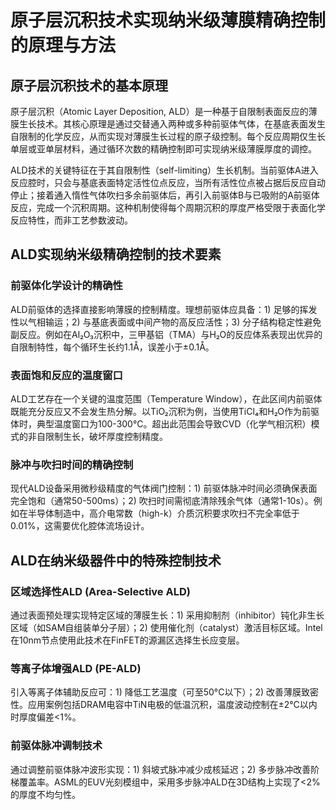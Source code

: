 # 原子层沉积技术实现纳米级薄膜精确控制的原理与方法

## 原子层沉积技术的基本原理

原子层沉积（Atomic Layer Deposition, ALD）是一种基于自限制表面反应的薄膜生长技术。其核心原理是通过交替通入两种或多种前驱体气体，在基底表面发生自限制的化学反应，从而实现对薄膜生长过程的原子级控制。每个反应周期仅生长单层或亚单层材料，通过循环次数的精确控制即可实现纳米级薄膜厚度的调控。

ALD技术的关键特征在于其自限制性（self-limiting）生长机制。当前驱体A进入反应腔时，只会与基底表面特定活性位点反应，当所有活性位点被占据后反应自动停止；接着通入惰性气体吹扫多余前驱体后，再引入前驱体B与已吸附的A前驱体反应，完成一个沉积周期。这种机制使得每个周期沉积的厚度严格受限于表面化学反应特性，而非工艺参数波动。

## ALD实现纳米级精确控制的技术要素

### 前驱体化学设计的精确性

ALD前驱体的选择直接影响薄膜的控制精度。理想前驱体应具备：1) 足够的挥发性以气相输运；2) 与基底表面或中间产物的高反应活性；3) 分子结构稳定性避免副反应。例如在Al₂O₃沉积中，三甲基铝（TMA）与H₂O的反应体系表现出优异的自限制特性，每个循环生长约1.1Å，误差小于±0.1Å。

### 表面饱和反应的温度窗口

ALD工艺存在一个关键的温度范围（Temperature Window），在此区间内前驱体既能充分反应又不会发生热分解。以TiO₂沉积为例，当使用TiCl₄和H₂O作为前驱体时，典型温度窗口为100-300°C。超出此范围会导致CVD（化学气相沉积）模式的非自限制生长，破坏厚度控制精度。

### 脉冲与吹扫时间的精确控制

现代ALD设备采用微秒级精度的气体阀门控制：1) 前驱体脉冲时间必须确保表面完全饱和（通常50-500ms）；2) 吹扫时间需彻底清除残余气体（通常1-10s）。例如在半导体制造中，高介电常数（high-k）介质沉积要求吹扫不完全率低于0.01%，这需要优化腔体流场设计。

## ALD在纳米级器件中的特殊控制技术

### 区域选择性ALD (Area-Selective ALD)

通过表面预处理实现特定区域的薄膜生长：1) 采用抑制剂（inhibitor）钝化非生长区域（如SAM自组装单分子层）；2) 使用催化剂（catalyst）激活目标区域。Intel在10nm节点使用此技术在FinFET的源漏区选择生长应变层。

### 等离子体增强ALD (PE-ALD)

引入等离子体辅助反应可：1) 降低工艺温度（可至50°C以下）；2) 改善薄膜致密性。应用案例包括DRAM电容中TiN电极的低温沉积，温度波动控制在±2°C以内时厚度偏差<1%。

### 前驱体脉冲调制技术

通过调整前驱体脉冲波形实现：1) 斜坡式脉冲减少成核延迟；2) 多步脉冲改善阶梯覆盖率。ASML的EUV光刻模组中，采用多步脉冲ALD在3D结构上实现了<2%的厚度不均匀性。